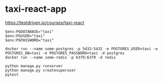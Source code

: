 # taxi-react-app
https://testdriven.io/courses/taxi-react

```
$env:PGDATABASE="taxi"
$env:PGUSER="taxi"
$env:PGPASSWORD="taxi"
```

```
docker run --name some-postgres -p 5432:5432 -e POSTGRES_USER=taxi -e POSTGRES_DB=taxi -e POSTGRES_PASSWORD=taxi -d postgres
docker run --name some-redis -p 6379:6379 -d redis
```

```
python manage.py runserver
python manage.py createsuperuser
pytest
```
